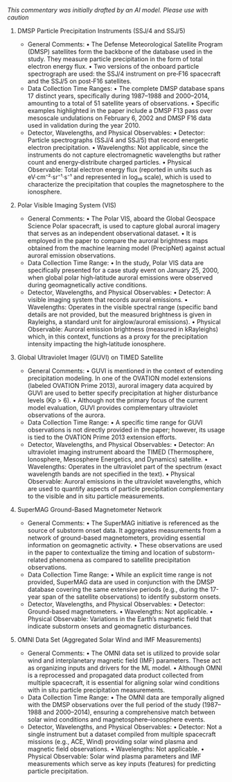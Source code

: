 _This commentary was initially drafted by an AI model. Please use with caution_

1. DMSP Particle Precipitation Instruments (SSJ/4 and SSJ/5)
   - General Comments:
     • The Defense Meteorological Satellite Program (DMSP) satellites form the backbone of the database used in the study. They measure particle precipitation in the form of total electron energy flux.
     • Two versions of the onboard particle spectrograph are used: the SSJ/4 instrument on pre‐F16 spacecraft and the SSJ/5 on post‐F16 satellites.
   - Data Collection Time Ranges:
     • The complete DMSP database spans 17 distinct years, specifically during 1987–1988 and 2000–2014, amounting to a total of 51 satellite years of observations.
     • Specific examples highlighted in the paper include a DMSP F13 pass over mesoscale undulations on February 6, 2002 and DMSP F16 data used in validation during the year 2010.
   - Detector, Wavelengths, and Physical Observables:
     • Detector: Particle spectrographs (SSJ/4 and SSJ/5) that record energetic electron precipitation.
     • Wavelengths: Not applicable, since the instruments do not capture electromagnetic wavelengths but rather count and energy‐distribute charged particles.
     • Physical Observable: Total electron energy flux (reported in units such as eV·cm⁻²·sr⁻¹·s⁻¹ and represented in log₁₀ scale), which is used to characterize the precipitation that couples the magnetosphere to the ionosphere.
     
2. Polar Visible Imaging System (VIS)
   - General Comments:
     • The Polar VIS, aboard the Global Geospace Science Polar spacecraft, is used to capture global auroral imagery that serves as an independent observational dataset.
     • It is employed in the paper to compare the auroral brightness maps obtained from the machine learning model (PrecipNet) against actual auroral emission observations.
   - Data Collection Time Range:
     • In the study, Polar VIS data are specifically presented for a case study event on January 25, 2000, when global polar high‐latitude auroral emissions were observed during geomagnetically active conditions.
   - Detector, Wavelengths, and Physical Observables:
     • Detector: A visible imaging system that records auroral emissions.
     • Wavelengths: Operates in the visible spectral range (specific band details are not provided, but the measured brightness is given in Rayleighs, a standard unit for airglow/auroral emissions).
     • Physical Observable: Auroral emission brightness (measured in kRayleighs) which, in this context, functions as a proxy for the precipitation intensity impacting the high‐latitude ionosphere.
     
3. Global Ultraviolet Imager (GUVI) on TIMED Satellite
   - General Comments:
     • GUVI is mentioned in the context of extending precipitation modeling. In one of the OVATION model extensions (labeled OVATION Prime 2013), auroral imagery data acquired by GUVI are used to better specify precipitation at higher disturbance levels (Kp > 6).
     • Although not the primary focus of the current model evaluation, GUVI provides complementary ultraviolet observations of the aurora.
   - Data Collection Time Range:
     • A specific time range for GUVI observations is not directly provided in the paper; however, its usage is tied to the OVATION Prime 2013 extension efforts.
   - Detector, Wavelengths, and Physical Observables:
     • Detector: An ultraviolet imaging instrument aboard the TIMED (Thermosphere, Ionosphere, Mesosphere Energetics, and Dynamics) satellite.
     • Wavelengths: Operates in the ultraviolet part of the spectrum (exact wavelength bands are not specified in the text).
     • Physical Observable: Auroral emissions in the ultraviolet wavelengths, which are used to quantify aspects of particle precipitation complementary to the visible and in situ particle measurements.
     
4. SuperMAG Ground-Based Magnetometer Network
   - General Comments:
     • The SuperMAG initiative is referenced as the source of substorm onset data. It aggregates measurements from a network of ground-based magnetometers, providing essential information on geomagnetic activity.
     • These observations are used in the paper to contextualize the timing and location of substorm-related phenomena as compared to satellite precipitation observations.
   - Data Collection Time Range:
     • While an explicit time range is not provided, SuperMAG data are used in conjunction with the DMSP database covering the same extensive periods (e.g., during the 17-year span of the satellite observations) to identify substorm onsets.
   - Detector, Wavelengths, and Physical Observables:
     • Detector: Ground-based magnetometers.
     • Wavelengths: Not applicable.
     • Physical Observable: Variations in the Earth’s magnetic field that indicate substorm onsets and geomagnetic disturbances.
     
5. OMNI Data Set (Aggregated Solar Wind and IMF Measurements)
   - General Comments:
     • The OMNI data set is utilized to provide solar wind and interplanetary magnetic field (IMF) parameters. These act as organizing inputs and drivers for the ML model.
     • Although OMNI is a reprocessed and propagated data product collected from multiple spacecraft, it is essential for aligning solar wind conditions with in situ particle precipitation measurements.
   - Data Collection Time Range:
     • The OMNI data are temporally aligned with the DMSP observations over the full period of the study (1987–1988 and 2000–2014), ensuring a comprehensive match between solar wind conditions and magnetosphere–ionosphere events.
   - Detector, Wavelengths, and Physical Observables:
     • Detector: Not a single instrument but a dataset compiled from multiple spacecraft missions (e.g., ACE, Wind) providing solar wind plasma and magnetic field observations.
     • Wavelengths: Not applicable.
     • Physical Observable: Solar wind plasma parameters and IMF measurements which serve as key inputs (features) for predicting particle precipitation.
